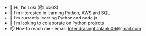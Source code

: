 - 👋 Hi, I’m Loki (@Loki6S)
- 👀 I’m interested in learning Python, AWS and SQL
- 🌱 I’m currently learning Python and node.js
- 💞️ I’m looking to collaborate on Python projects 
- 📫 How to reach me - email: lokendrasinghsolanki06@gmail.com

<!---
Loki6S/Loki6S is a ✨ special ✨ repository because its `README.md` (this file) appears on your GitHub profile.
You can click the Preview link to take a look at your changes.
--->
